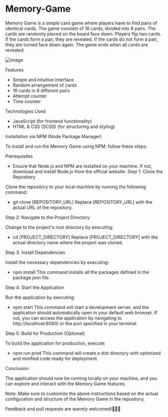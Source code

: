 # Memory-Game

Memory Game is a simple card game where players have to find pairs of identical cards. The game consists of 16 cards, divided into 8 pairs. The cards are randomly placed on the board face down. Players flip two cards. If the cards form a pair, they are revealed.
If the cards do not form a pair, they are turned face down again. The game ends when all cards are revealed.

![image](https://github.com/Cepako/Memory-Game/assets/131913675/d05794b4-157b-4158-be84-0736ddbadc3a)

Features

- Simple and intuitive interface
- Random arrangement of cards
- 16 cards in 8 different pairs
- Attempt counter
- Time counter

Technologies Used

- JavaScript (for frontend functionality)
- HTML & CSS (SCSS) (for structuring and styling)

Installation via NPM (Node Package Manager)

To install and run the Memory Game using NPM, follow these steps:

Prerequisites

- Ensure that Node.js and NPM are installed on your machine. If not, download and install Node.js from the official website.
Step 1: Clone the Repository

Clone the repository to your local machine by running the following command:

- git clone [REPOSITORY_URL]
Replace [REPOSITORY_URL] with the actual URL of the repository.

Step 2: Navigate to the Project Directory

Change to the project's root directory by executing:

- cd [PROJECT_DIRECTORY]
Replace [PROJECT_DIRECTORY] with the actual directory name where the project was cloned.

Step 3: Install Dependencies

Install the necessary dependencies by executing:

- npm install
This command installs all the packages defined in the package.json file.

Step 4: Start the Application

Run the application by executing:

- npm start
This command will start a development server, and the application should automatically open in your default web browser. If not, you can access the application by navigating to http://localhost:8080/ or the port specified in your terminal.

Step 5: Build for Production (Optional)

To build the application for production, execute:

- npm run prod
This command will create a dist directory with optimized and minified code ready for deployment.

Conclusion

The application should now be running locally on your machine, and you can explore and interact with the Memory Game features.

Note: Make sure to customize the above instructions based on the actual configuration and structure of the Memory Game in the repository.

Feedback and pull requests are warmly welcomed!🍎🍉🍍
